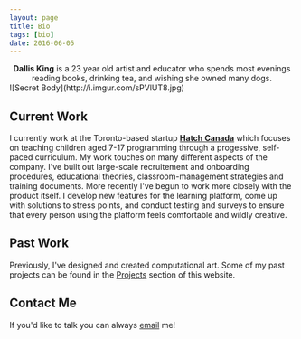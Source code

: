 ```yaml
---
layout: page
title: Bio
tags: [bio]
date: 2016-06-05
---
```

    
<center><b>Dallis King</b> is a 23 year old artist and educator who spends most evenings reading books, drinking tea, and wishing she owned many dogs.</center>
![Secret Body](http://i.imgur.com/sPVlUT8.jpg) 

## Current Work
I currently work at the Toronto-based startup <a href="http://www.hatchcanada.com"><b>Hatch Canada</b></a> which focuses on teaching children aged 7-17 programming through a progessive, self-paced curriculum. My work touches on many different aspects of the company. I've built out large-scale recruitement and onboarding procedures, educational theories, classroom-management strategies and training documents. More recently I've begun to work more closely with the product itself. I develop new features for the learning platform, come up with solutions to stress points, and conduct testing and surveys to ensure that every person using the platform feels comfortable and wildly creative. 

## Past Work
Previously, I've designed and created computational art. Some of my past projects can be found in the <a href="/projects">Projects</a> section of this website.

## Contact Me

If you'd like to talk you can always <a href="mailto:{{ site.email }}?subject=Hello!">email</a> me!
